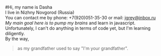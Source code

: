 #Hi, my name is Dasha\
I live in Nizhny Novgorod (Russia)\
You can contact me by phone: +7(920)051-35-30 or mail: jgrey@inbox.ru\
*My main goal here is to pump my brains* and learn in javascript.\
Unfortunately, I can't do anything in terms of code yet, but I'm learning diligently.\
By the way, 
>as my grandfather used to say "I'm your grandfather". 

